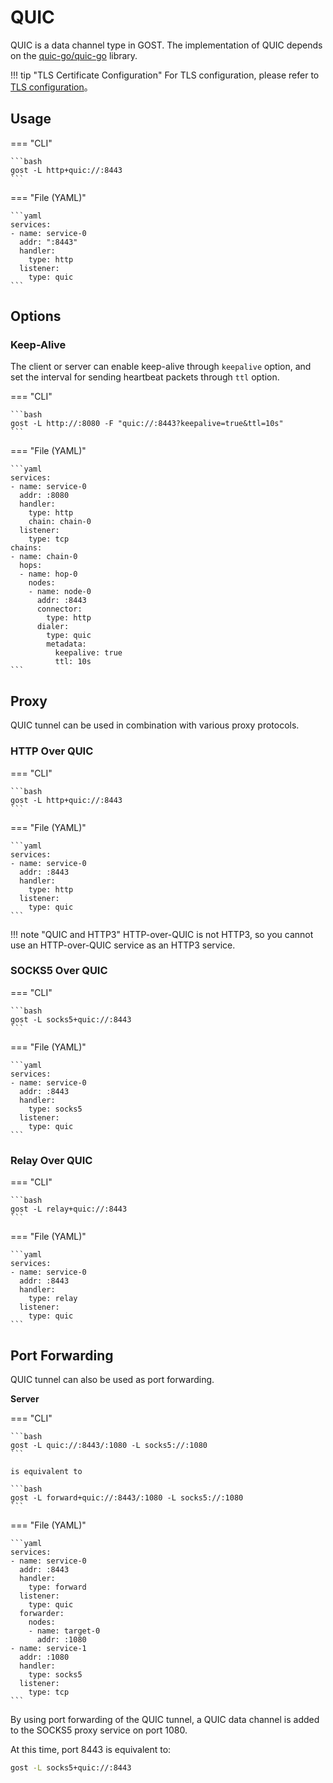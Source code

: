 # QUIC

QUIC is a data channel type in GOST. The implementation of QUIC depends on the [quic-go/quic-go](https://github.com/quic-go/quic-go) library.

!!! tip "TLS Certificate Configuration"
    For TLS configuration, please refer to [TLS configuration](/en/tutorials/tls/)。

## Usage

=== "CLI"

    ```bash
    gost -L http+quic://:8443
    ```

=== "File (YAML)"

    ```yaml
    services:
    - name: service-0
      addr: ":8443"
      handler:
        type: http
      listener:
        type: quic
    ```

## Options

### Keep-Alive

The client or server can enable keep-alive through `keepalive` option, and set the interval for sending heartbeat packets through `ttl` option.

=== "CLI"

    ```bash
    gost -L http://:8080 -F "quic://:8443?keepalive=true&ttl=10s"
    ```

=== "File (YAML)"

    ```yaml
    services:
    - name: service-0
      addr: :8080
      handler:
        type: http
        chain: chain-0
      listener:
        type: tcp
    chains:
    - name: chain-0
      hops:
      - name: hop-0
        nodes:
        - name: node-0
          addr: :8443
          connector:
            type: http
          dialer:
            type: quic
            metadata:
              keepalive: true
              ttl: 10s
    ```

## Proxy

QUIC tunnel can be used in combination with various proxy protocols.

### HTTP Over QUIC

=== "CLI"

    ```bash
    gost -L http+quic://:8443
    ```

=== "File (YAML)"

    ```yaml
    services:
    - name: service-0
      addr: :8443
      handler:
        type: http
      listener:
        type: quic
    ```

!!! note "QUIC and HTTP3"
    HTTP-over-QUIC is not HTTP3, so you cannot use an HTTP-over-QUIC service as an HTTP3 service.

### SOCKS5 Over QUIC

=== "CLI"

    ```bash
    gost -L socks5+quic://:8443
    ```

=== "File (YAML)"

    ```yaml
    services:
    - name: service-0
      addr: :8443
      handler:
        type: socks5
      listener:
        type: quic
    ```

### Relay Over QUIC

=== "CLI"

    ```bash
    gost -L relay+quic://:8443
    ```

=== "File (YAML)"

    ```yaml
    services:
    - name: service-0
      addr: :8443
      handler:
        type: relay
      listener:
        type: quic
    ```

## Port Forwarding

QUIC tunnel can also be used as port forwarding.

**Server**

=== "CLI"

    ```bash
    gost -L quic://:8443/:1080 -L socks5://:1080
    ```

    is equivalent to

    ```bash
    gost -L forward+quic://:8443/:1080 -L socks5://:1080
    ```

=== "File (YAML)"

    ```yaml
    services:
    - name: service-0
      addr: :8443
      handler:
        type: forward
      listener:
        type: quic
      forwarder:
        nodes:
        - name: target-0
          addr: :1080
    - name: service-1
      addr: :1080
      handler:
        type: socks5
      listener:
        type: tcp
    ```

By using port forwarding of the QUIC tunnel, a QUIC data channel is added to the SOCKS5 proxy service on port 1080.

At this time, port 8443 is equivalent to:


```bash
gost -L socks5+quic://:8443
```
